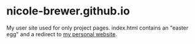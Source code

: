# nicole-brewer.github.io

My user site used for only project pages. index.html contains an "easter egg" and a redirect to [my personal website](https://nicole-brewer.com).
